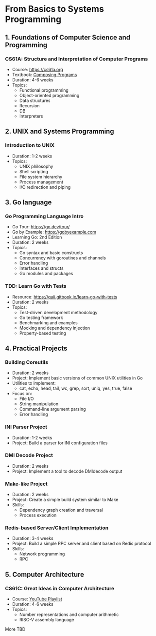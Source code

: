 # From Basics to Systems Programming

## 1. Foundations of Computer Science and Programming

### CS61A: Structure and Interpretation of Computer Programs
- Course: https://cs61a.org
- Textbook: [Composing Programs](https://www.composingprograms.com)
- Duration: 4-6 weeks
- Topics:
  - Functional programming
  - Object-oriented programming
  - Data structures
  - Recursion
  - DB
  - Interpreters


## 2. UNIX and Systems Programming

### Introduction to UNIX
- Duration: 1-2 weeks
- Topics:
  - UNIX philosophy
  - Shell scripting
  - File system hierarchy
  - Process management
  - I/O redirection and piping


## 3. Go language 

### Go Programming Language Intro
- Go Tour: https://go.dev/tour/
- Go by Example: https://gobyexample.com
- Learning Go: 2nd Edition
- Duration: 2 weeks
- Topics:
  - Go syntax and basic constructs
  - Concurrency with goroutines and channels
  - Error handling
  - Interfaces and structs
  - Go modules and packages


### TDD: Learn Go with Tests
- Resource: https://quii.gitbook.io/learn-go-with-tests
- Duration: 2 weeks
- Topics:
  - Test-driven development methodology
  - Go testing framework
  - Benchmarking and examples
  - Mocking and dependency injection
  - Property-based testing


## 4. Practical Projects
### Building Coreutils
- Duration: 2 weeks
- Project: Implement basic versions of common UNIX utilities in Go
- Utilities to implement:
  - cat, echo, head, tail, wc, grep, sort, uniq, yes, true, false
- Focus on:
  - File I/O
  - String manipulation
  - Command-line argument parsing
  - Error handling


### INI Parser Project
- Duration: 1-2 weeks
- Project: Build a parser for INI configuration files


### DMI Decode Project
- Duration: 2 weeks
- Project: Implement a tool to decode DMIdecode output


### Make-like Project
- Duration: 2 weeks
- Project: Create a simple build system similar to Make
- Skills:
  - Dependency graph creation and traversal
  - Process execution


### Redis-based Server/Client Implementation
- Duration: 3-4 weeks
- Project: Build a simple RPC server and client based on Redis protocol
- Skills:
  - Network programming
  - RPC

## 5. Computer Architecture

### CS61C: Great Ideas in Computer Architecture
- Course: [YouTube Playlist](https://www.youtube.com/watch?v=VJ6tuX5bBf4&list=PL0j-r-omG7i0-mnsxN5T4UcVS1Di0isqf)
- Duration: 4-6 weeks
- Topics:
  - Number representations and computer arithmetic
  - RISC-V assembly language


More TBD
